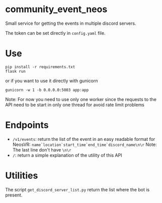 # community_event_neos

Small service for getting the events in multiple discord servers.

The token can be set directly in `config.yaml` file.

# Use

```
pip install -r requirements.txt
flask run
```

or if you want to use it directly with gunicorn

```
gunicorn -w 1 -b 0.0.0.0:5003 app:app
```

Note: For now you need to use only one worker since the requests to the API need to be start in only one thread for avoid rate limit problems

# Endpoints

- `/v1/events`: return the list of the event in an easy readable format for NeosVR: ```name`location`start_time`end_time`discord_name\n\r```
  Note: The last line don't have `\n\r`
- `/`: return a simple explanation of the utility of this API

# Utilities

The script `get_discord_server_list.py` return the list where the bot is present.
